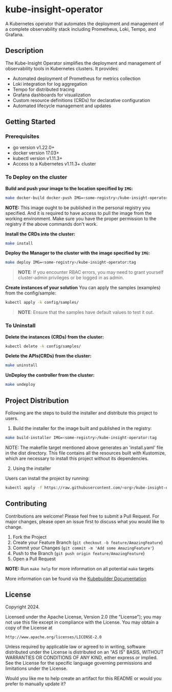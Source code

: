 
# kube-insight-operator

A Kubernetes operator that automates the deployment and management of a complete observability stack including Prometheus, Loki, Tempo, and Grafana.

## Description

The Kube-Insight Operator simplifies the deployment and management of observability tools in Kubernetes clusters. It provides:

- Automated deployment of Prometheus for metrics collection
- Loki integration for log aggregation
- Tempo for distributed tracing
- Grafana dashboards for visualization
- Custom resource definitions (CRDs) for declarative configuration
- Automated lifecycle management and updates

## Getting Started

### Prerequisites
- go version v1.22.0+
- docker version 17.03+
- kubectl version v1.11.3+
- Access to a Kubernetes v1.11.3+ cluster

### To Deploy on the cluster
**Build and push your image to the location specified by `IMG`:**

```sh
make docker-build docker-push IMG=<some-registry>/kube-insight-operator:tag
```

**NOTE:** This image ought to be published in the personal registry you specified.
And it is required to have access to pull the image from the working environment.
Make sure you have the proper permission to the registry if the above commands don't work.

**Install the CRDs into the cluster:**

```sh
make install
```

**Deploy the Manager to the cluster with the image specified by `IMG`:**

```sh
make deploy IMG=<some-registry>/kube-insight-operator:tag
```

> **NOTE**: If you encounter RBAC errors, you may need to grant yourself cluster-admin
privileges or be logged in as admin.

**Create instances of your solution**
You can apply the samples (examples) from the config/sample:

```sh
kubectl apply -k config/samples/
```

>**NOTE**: Ensure that the samples have default values to test it out.

### To Uninstall
**Delete the instances (CRDs) from the cluster:**

```sh
kubectl delete -k config/samples/
```

**Delete the APIs(CRDs) from the cluster:**

```sh
make uninstall
```

**UnDeploy the controller from the cluster:**

```sh
make undeploy
```

## Project Distribution

Following are the steps to build the installer and distribute this project to users.

1. Build the installer for the image built and published in the registry:

```sh
make build-installer IMG=<some-registry>/kube-insight-operator:tag
```

NOTE: The makefile target mentioned above generates an 'install.yaml'
file in the dist directory. This file contains all the resources built
with Kustomize, which are necessary to install this project without
its dependencies.

2. Using the installer

Users can install the project by running:

```sh
kubectl apply -f https://raw.githubusercontent.com/<org>/kube-insight-operator/<tag or branch>/dist/install.yaml
```

## Contributing

Contributions are welcome! Please feel free to submit a Pull Request. For major changes, please open an issue first to discuss what you would like to change.

1. Fork the Project
2. Create your Feature Branch (`git checkout -b feature/AmazingFeature`)
3. Commit your Changes (`git commit -m 'Add some AmazingFeature'`)
4. Push to the Branch (`git push origin feature/AmazingFeature`)
5. Open a Pull Request

**NOTE:** Run `make help` for more information on all potential `make` targets

More information can be found via the [Kubebuilder Documentation](https://book.kubebuilder.io/introduction.html)

## License

Copyright 2024.

Licensed under the Apache License, Version 2.0 (the "License");
you may not use this file except in compliance with the License.
You may obtain a copy of the License at

    http://www.apache.org/licenses/LICENSE-2.0

Unless required by applicable law or agreed to in writing, software
distributed under the License is distributed on an "AS IS" BASIS,
WITHOUT WARRANTIES OR CONDITIONS OF ANY KIND, either express or implied.
See the License for the specific language governing permissions and
limitations under the License.

Would you like me to help create an artifact for this README or would you prefer to manually update it?
